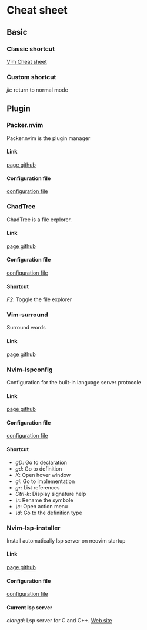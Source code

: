 # Cheat sheet

## Basic

### Classic shortcut

[Vim Cheat sheet](https://vim.rtorr.com)

### Custom shortcut

*jk*: return to normal mode

## Plugin

### Packer.nvim

Packer.nvim is the plugin manager

#### Link

[page github](https://github.com/wbthomason/packer.nvim)

#### Configuration file

[configuration file](lua/config/plugins_manager.lua)

### ChadTree

ChadTree is a file explorer.

#### Link

[page github](https://github.com/ms-jpq/chadtree)

#### Configuration file

[configuration file](lua/config/chadtree.lua)

#### Shortcut

*F2*: Toggle the file explorer

### Vim-surround

Surround words

#### Link

[page github](https://github.com/tpope/vim-surround)

### Nvim-lspconfig

Configuration for the built-in language server protocole

#### Link

[page github](https://github.com/neovim/nvim-lspconfig)

#### Configuration file

[configuration file](lua/config/lsp.lua)

#### Shortcut

- *gD*: Go to declaration
- *gd*: Go to definition
- *K*: Open hover window
- *gi*: Go to implementation
- *gr*: List references
- *Ctrl-k*: Display signature help
- *\r*: Rename the symbole
- *\c*: Open action menu
- *\d*: Go to the definition type

### Nvim-lsp-installer

Install automatically lsp server on neovim startup

#### Link

[page github](https://github.com/williamboman/nvim-lsp-installer)

#### Configuration file

[configuration file](lua/config/lsp.lua)

#### Current lsp server

*clangd*: Lsp server for C and C++. [Web site](https://clangd.llvm.org/)

